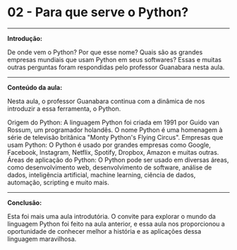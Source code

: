 # **02 - Para que serve o Python?**

---

**Introdução:**

De onde vem o Python? Por que esse nome? Quais são as grandes empresas mundiais que usam Python em seus softwares? Essas e muitas outras perguntas foram respondidas pelo professor Guanabara nesta aula.

---

**Conteúdo da aula:**

Nesta aula, o professor Guanabara continua com a dinâmica de nos introduzir a essa ferramenta, o Python.

Origem do Python: A linguagem Python foi criada em 1991 por Guido van Rossum, um programador holandês. O nome Python é uma homenagem à série de televisão britânica "Monty Python's Flying Circus".
Empresas que usam Python: O Python é usado por grandes empresas como Google, Facebook, Instagram, Netflix, Spotify, Dropbox, Amazon e muitas outras.
Áreas de aplicação do Python: O Python pode ser usado em diversas áreas, como desenvolvimento web, desenvolvimento de software, análise de dados, inteligência artificial, machine learning, ciência de dados, automação, scripting e muito mais.

---

**Conclusão:**

Esta foi mais uma aula introdutória. O convite para explorar o mundo da linguagem Python foi feito na aula anterior, e essa aula nos proporcionou a oportunidade de conhecer melhor a história e as aplicações dessa linguagem maravilhosa.
